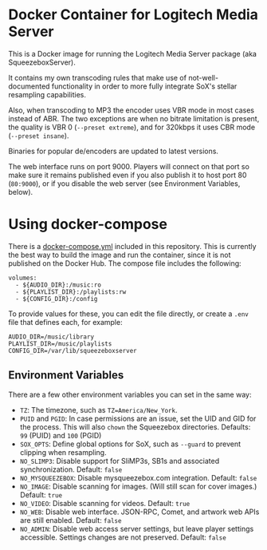 # Docker Container for Logitech Media Server

This is a Docker image for running the Logitech Media Server package
(aka SqueezeboxServer).

It contains my own transcoding rules that make use of not-well-documented functionality in order to more fully integrate SoX's stellar resampling capabilities.

Also, when transcoding to MP3 the encoder uses VBR mode in most cases instead of ABR. The two exceptions are when no bitrate limitation is present, the quality is VBR 0 (`--preset extreme`), and for 320kbps it uses CBR mode (`--preset insane`).

Binaries for popular de/encoders are updated to latest versions.

The web interface runs on port 9000. Players will connect on that port so make sure it remains published even if you also publish it to host port 80 (`80:9000`), or if you disable the web server (see Environment Variables, below).

Using docker-compose
====================

There is a [docker-compose.yml][] included in this repository. This is currently the best way to build the image and run the container, since it is not published on the Docker Hub. The compose file includes the following:

    volumes:
      - ${AUDIO_DIR}:/music:ro
      - ${PLAYLIST_DIR}:/playlists:rw
      - ${CONFIG_DIR}:/config

To provide values for these, you can edit the file directly, or create a `.env` file that defines each, for example:

    AUDIO_DIR=/music/library
    PLAYLIST_DIR=/music/playlists
    CONFIG_DIR=/var/lib/squeezeboxserver

Environment Variables
---------------------

There are a few other environment variables you can set in the same way:

* `TZ`: The timezone, such as `TZ=America/New_York`.
* `PUID` and `PGID`: In case permissions are an issue, set the UID and GID for the process. This will also `chown` the Squeezebox directories. Defaults: `99` (PUID) and `100` (PGID)
* `SOX_OPTS`: Define global options for SoX, such as `--guard` to prevent clipping when resampling.
* `NO_SLIMP3`: Disable support for SliMP3s, SB1s and associated synchronization. Default: `false`
* `NO_MYSQUEEZEBOX`: Disable mysqueezebox.com integration. Default: `false`
* `NO_IMAGE`: Disable scanning for images. (Will still scan for cover images.) Default: `true`
* `NO_VIDEO`: Disable scanning for videos. Default: `true`
* `NO_WEB`: Disable web interface. JSON-RPC, Comet, and artwork web APIs are still enabled. Default: `false`
* `NO_ADMIN`: Disable web access server settings, but leave player settings accessible. Settings changes are not preserved. Default: `false`
    
[docker-compose.yml]: docker-compose.yml